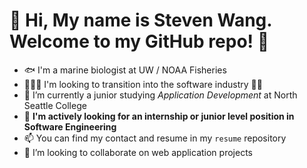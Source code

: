 # 👋 Hi, My name is Steven Wang. Welcome to my GitHub repo! 🤠
- 🐟 I'm a marine biologist at UW / NOAA Fisheries
- 🏄🏻‍♂️ I'm looking to transition into the software industry 👨‍💻
- 🌱 I’m currently a junior studying *Application Development* at North Seattle College
- 🐣 **I'm actively looking for an internship or junior level position in Software Engineering**
- 📫 You can find my contact and resume in my `resume` repository
- 💞 I’m looking to collaborate on web application projects
<!---
shipitsteven/shipitsteven is a ✨ special ✨ repository because its `README.md` (this file) appears on your GitHub profile.
You can click the Preview link to take a look at your changes.
--->
